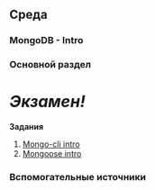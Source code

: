 ## Среда

### MongoDB - Intro
### Основной раздел

# *Экзамен!*


**Задания**
1. [Mongo-cli intro](../../../../mongo-cli-intro)
2. [Mongoose intro](../../../../mongo-intro)



### Вспомогательные источники
